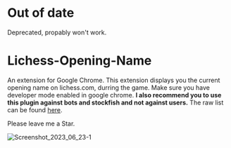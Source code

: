 # Out of date
Deprecated, propably won't work.

# Lichess-Opening-Name
An extension for Google Chrome. This extension displays you the current opening name on lichess.com, durring the game.
Make sure you have developer mode enabled in google chrome. **I also recommend you to use this plugin against bots and stockfish and not against users.** The raw list can be found [here](https://www.jimmyvermeer.com/openings.html).

Please leave me a Star.


![Screenshot_2023_06_23-1](https://github.com/spinalcord/Lichess-Opening-Name/assets/4529150/f1756f36-f24f-4b75-a7c9-e6ec38cabe50)
